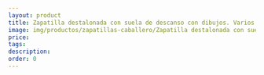 ```yaml
---
layout: product
title: Zapatilla destalonada con suela de descanso con dibujos. Varios modelos a elegir
image: img/productos/zapatillas-caballero/Zapatilla destalonada con suela de descanso con dibujos. Varios modelos a elegir.webp
price: 
tags: 
description: 
order: 0
---
```

